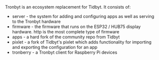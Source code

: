 Tronbyt is an ecosystem replacement for Tidbyt. It consists of:
* server - the system for adding and configuring apps as well as serving to the Tronbyt hardware
* firmware - the firmware that runs on the ESP32 / HUB75 display hardware. http is the most complete type of firmware
* apps - a hard fork of the community repo from Tidbyt
* pixlet - a fork of Tidbyt's pixlet which adds functionality for importing and exporting the configuration for an app
* tronberry - a Tronbyt client for Raspberry Pi devices
